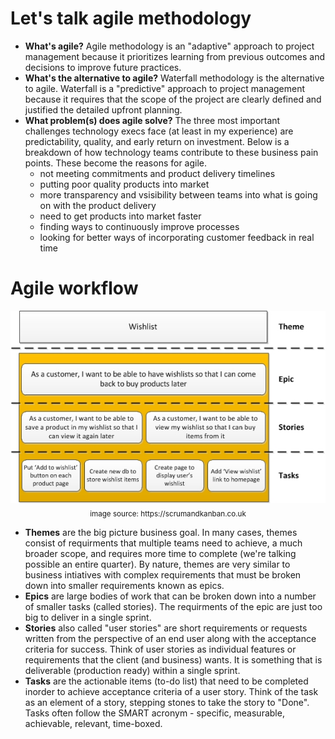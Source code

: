 # Let's talk agile methodology
* **What's agile?** Agile methodology is an "adaptive" approach to project management because it prioritizes learning from previous outcomes and decisions to improve future practices.
* **What's the alternative to agile?** Waterfall methodology is the alternative to agile. Waterfall is a "predictive" approach to project management because it requires that the scope of the project are clearly defined and justified the detailed upfront planning. 
* **What problem(s) does agile solve?** The three most important challenges technology execs face (at least in my experience) are predictability, quality, and early return on investment. Below is a breakdown of how technology teams contribute to these business pain points. These become the reasons for agile.
  * not meeting commitments and product delivery timelines
  * putting poor quality products into market
  * more transparency and vsisibility between teams into what is going on with the product delivery
  * need to get products into market faster
  * finding ways to continuously improve processes
  * looking for better ways of incorporating customer feedback in real time

# Agile workflow
<p align="center"><img src="../../assets%2Fagile-workflow.jpg"><br /><sub>image source: https://scrumandkanban.co.uk</sub></p>

* **Themes** are the big picture business goal. In many cases, themes consist of requirments that multiple teams need to achieve, a much broader scope, and requires more time to complete (we're talking possible an entire quarter). By nature, themes are very similar to business intiatives with complex requirements that must be broken down into smaller requirements known as epics. 
* **Epics** are large bodies of work that can be broken down into a number of smaller tasks (called stories). The requirments of the epic are just too big to deliver in a single sprint.
* **Stories** also called "user stories" are short requirements or requests written from the perspective of an end user along with the acceptance criteria for success. Think of user stories as individual features or requirements that the client (and business) wants. It is something that is deliverable (production ready) within a single sprint.
* **Tasks** are the actionable items (to-do list) that need to be completed inorder to achieve acceptance criteria of a user story. Think of the task as an element of a story, stepping stones to take the story to "Done". Tasks often follow the SMART acronym - specific, measurable, achievable, relevant, time-boxed.


